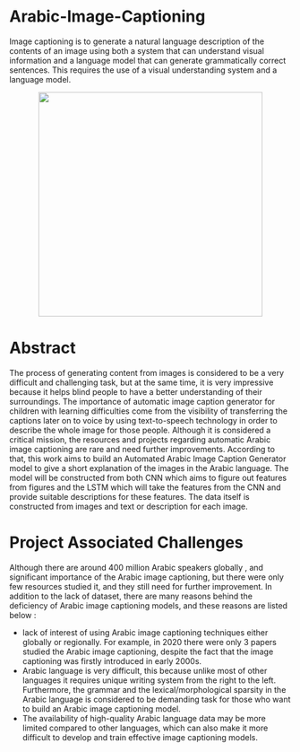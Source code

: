 # Arabic-Image-Captioning
Image captioning is to generate a natural language description of the contents of an image using both a system that can understand visual information and a language model that can generate grammatically correct sentences. This requires the use of a visual understanding system and a language model.

<p align="center">
<img src="https://user-images.githubusercontent.com/113424173/215345176-86dee413-2c28-4d55-b185-ea34c99ea111.png" width="400" height="400">
</p>

# Abstract
The process of generating content from images is considered to be a very difficult and challenging task, but at the same time, it is very impressive because it helps blind people to have a better understanding of their surroundings. The importance of automatic image caption generator for children with learning difficulties come from the visibility of transferring the captions later on to voice by using text-to-speech technology in order to describe the whole image for those people. Although it is considered a critical mission, the resources and projects regarding automatic Arabic image captioning are rare and need further improvements. According to that, this work aims to build an Automated Arabic Image Caption Generator model to give a short explanation of the images in the Arabic language. The model will be constructed from both CNN which aims to figure out features from figures and the LSTM which will take the features from the CNN and provide suitable descriptions for these features.  The data itself is constructed from images and text or description for each image.
# Project Associated Challenges
Although there are around 400 million Arabic speakers globally , and significant importance of the Arabic image captioning, but there were only few resources studied it, and they still need for further improvement. In addition to the lack of dataset, there are many reasons behind the deficiency of Arabic image captioning models, and these reasons are listed below :
* lack of interest of using Arabic image captioning techniques either globally or regionally. For example, in 2020 there were only 3 papers studied the Arabic image captioning, despite the fact that the image captioning was firstly introduced in early 2000s.
* Arabic language is very difficult, this because unlike most of other languages it requires unique writing system from the right to the left. Furthermore, the grammar and the lexical/morphological sparsity in the Arabic language is considered to be demanding task for those who want to build an Arabic image captioning model.
* The availability of high-quality Arabic language data may be more limited compared to other languages, which can also make it more difficult to develop and train effective image captioning models.
